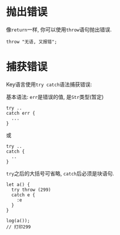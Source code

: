 # 抛出错误

像`return`一样, 你可以使用`throw`语句抛出错误. 

```ks
throw "无语, 又报错";
```

# 捕获错误

Key语言使用`try catch`语法捕获错误: 

基本语法: `err`是错误的值, 是`Str`类型(暂定)

```ks
try ..
catch err {
  ...
}
```

或

```ks
try ..
catch {
  ..
}
```

`try`之后的大括号可省略, `catch`后必须是块语句. 

```ks
let a() {
  try throw (299)
  catch e {
    :e
  }
}

log(a());
// 打印299
```
